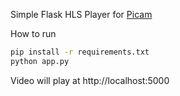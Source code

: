 Simple Flask HLS Player for [Picam](https://github.com/iizukanao/picam)

How to run

~~~bash
pip install -r requirements.txt
python app.py
~~~

 Video will play at http://localhost:5000
